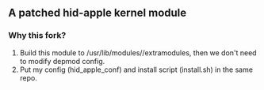 ## A patched hid-apple kernel module

### Why this fork?

1. Build this module to /usr/lib/modules/<kernel-header>/extramodules, then we don't need to modify depmod config.
2. Put my config (hid_apple_conf) and install script (install.sh) in the same repo.

